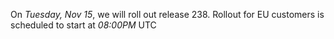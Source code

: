 On *Tuesday, Nov 15*, we will roll out release 238. Rollout for EU customers is scheduled to start at *08:00PM* UTC
